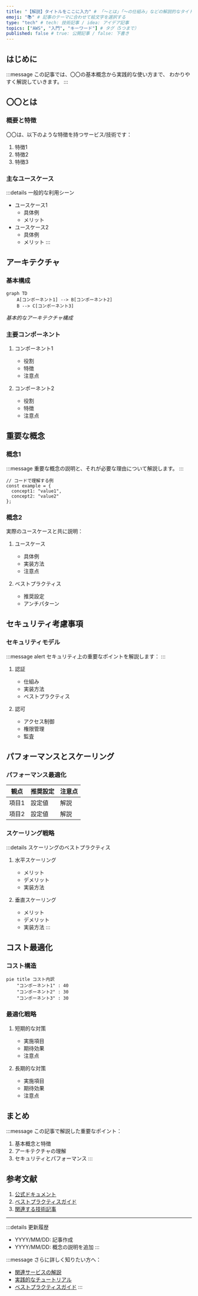 ```yaml
---
title: "【解説】タイトルをここに入力" # 「〜とは」「〜の仕組み」などの解説的なタイトル
emoji: "📚" # 記事のテーマに合わせて絵文字を選択する
type: "tech" # tech: 技術記事 / idea: アイデア記事
topics: ["AWS", "入門", "キーワード"] # タグ（5つまで）
published: false # true: 公開記事 / false: 下書き
---
```


## はじめに

:::message
この記事では、〇〇の基本概念から実践的な使い方まで、
わかりやすく解説していきます。
:::

## 〇〇とは

### 概要と特徴

〇〇は、以下のような特徴を持つサービス/技術です：

1. 特徴1
2. 特徴2
3. 特徴3

### 主なユースケース

:::details 一般的な利用シーン
- ユースケース1
  - 具体例
  - メリット
- ユースケース2
  - 具体例
  - メリット
:::

## アーキテクチャ

### 基本構成

```mermaid
graph TD
    A[コンポーネント1] --> B[コンポーネント2]
    B --> C[コンポーネント3]
```

*基本的なアーキテクチャ構成*

### 主要コンポーネント

1. コンポーネント1
   - 役割
   - 特徴
   - 注意点

2. コンポーネント2
   - 役割
   - 特徴
   - 注意点

## 重要な概念

### 概念1

:::message
重要な概念の説明と、それが必要な理由について解説します。
:::

```typescript:概念の例
// コードで理解する例
const example = {
  concept1: "value1",
  concept2: "value2"
};
```

### 概念2

実際のユースケースと共に説明：

1. ユースケース
   - 具体例
   - 実装方法
   - 注意点

2. ベストプラクティス
   - 推奨設定
   - アンチパターン

## セキュリティ考慮事項

### セキュリティモデル

:::message alert
セキュリティ上の重要なポイントを解説します：
:::

1. 認証
   - 仕組み
   - 実装方法
   - ベストプラクティス

2. 認可
   - アクセス制御
   - 権限管理
   - 監査

## パフォーマンスとスケーリング

### パフォーマンス最適化

| 観点 | 推奨設定 | 注意点 |
| ---- | -------- | ------ |
| 項目1 | 設定値 | 解説 |
| 項目2 | 設定値 | 解説 |

### スケーリング戦略

:::details スケーリングのベストプラクティス
1. 水平スケーリング
   - メリット
   - デメリット
   - 実装方法

2. 垂直スケーリング
   - メリット
   - デメリット
   - 実装方法
:::

## コスト最適化

### コスト構造

```mermaid
pie title コスト内訳
    "コンポーネント1" : 40
    "コンポーネント2" : 30
    "コンポーネント3" : 30
```

### 最適化戦略

1. 短期的な対策
   - 実施項目
   - 期待効果
   - 注意点

2. 長期的な対策
   - 実施項目
   - 期待効果
   - 注意点

## まとめ

:::message
この記事で解説した重要なポイント：

1. 基本概念と特徴
2. アーキテクチャの理解
3. セキュリティとパフォーマンス
:::

## 参考文献

1. [公式ドキュメント](https://docs.aws.amazon.com/)
2. [ベストプラクティスガイド](https://aws.amazon.com/architecture/)
3. [関連する技術記事](https://aws.amazon.com/blogs/)

---

:::details 更新履歴
- YYYY/MM/DD: 記事作成
- YYYY/MM/DD: 概念の説明を追加
:::

:::message
さらに詳しく知りたい方へ：
- [関連サービスの解説]()
- [実践的なチュートリアル]()
- [ベストプラクティスガイド]()
::: 